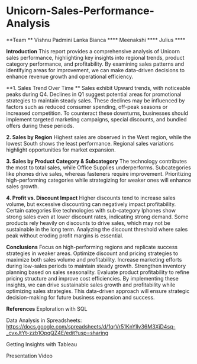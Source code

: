 # Unicorn-Sales-Performance-Analysis
**Team **
Vishnu Padmini Lanka
Bianca ****
Meenakshi ****
Julius ****

**Introduction**
This report provides a comprehensive analysis of Unicorn sales performance, highlighting key insights into regional trends, product category performance, and profitability. By examining sales patterns and identifying areas for improvement, we can make data-driven decisions to enhance revenue growth and operational efficiency.

**1.  Sales Trend Over Time **
Sales exhibit Upward trends, with noticeable peaks during Q4.
Declines in Q1 suggest potential areas for promotional strategies to maintain steady sales. These declines may be influenced by factors such as reduced consumer spending, off-peak seasons or increased competition. To counteract these downturns, businesses should implement targeted marketing campaigns, special discounts, and bundled offers during these periods. 

**2. Sales by Region**
Highest sales are observed in the West region, while the lowest South shows the least performance.
Regional sales variations highlight opportunities for market expansion.

**3. Sales by Product Category & Subcategory**
The technology contributes the most to total sales, while Office Supplies underperforms.
Subcategories like phones drive sales, whereas fasteners require improvement.
Prioritizing high-performing categories while strategizing for weaker ones will enhance sales growth.

**4. Profit vs. Discount Impact**
Higher discounts tend to increase sales volume, but excessive discounting can negatively impact profitability.
Certain categories like technologies with sub-category Iphones show strong sales even at lower discount rates, indicating strong demand.
Some products rely heavily on discounts to drive sales, which may not be sustainable in the long term.
Analyzing the discount threshold where sales peak without eroding profit margins is essential.

**Conclusions**
Focus on high-performing regions and replicate success strategies in weaker areas.
Optimize discount and pricing strategies to maximize both sales volume and profitability.
Increase marketing efforts during low-sales periods to maintain steady growth.
Strengthen inventory planning based on sales seasonality.
Evaluate product profitability to refine pricing structure and improve cost efficiencies.
By implementing these insights, we can drive sustainable sales growth and profitability while optimizing sales strategies. This data-driven approach will ensure strategic decision-making for future business expansion and success.

**References**
Exploration with SQL

Data Analysis in Spreadsheets:
https://docs.google.com/spreadsheets/d/1qrVr51KnYllv36M3XjD4sq-_cvxJtYt-zzb1OpqQZ4E/edit?usp=sharing

Getting Insights with Tableau

Presentation Video

